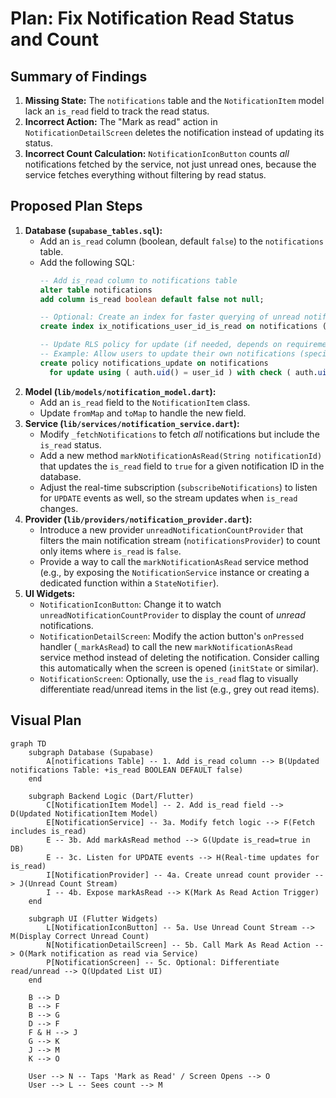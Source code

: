 # Plan: Fix Notification Read Status and Count

## Summary of Findings

1.  **Missing State:** The `notifications` table and the `NotificationItem` model lack an `is_read` field to track the read status.
2.  **Incorrect Action:** The "Mark as read" action in `NotificationDetailScreen` deletes the notification instead of updating its status.
3.  **Incorrect Count Calculation:** `NotificationIconButton` counts *all* notifications fetched by the service, not just unread ones, because the service fetches everything without filtering by read status.

## Proposed Plan Steps

1.  **Database (`supabase_tables.sql`):**
    *   Add an `is_read` column (boolean, default `false`) to the `notifications` table.
    *   Add the following SQL:
        ```sql
        -- Add is_read column to notifications table
        alter table notifications
        add column is_read boolean default false not null;

        -- Optional: Create an index for faster querying of unread notifications
        create index ix_notifications_user_id_is_read on notifications (user_id, is_read);

        -- Update RLS policy for update (if needed, depends on requirements)
        -- Example: Allow users to update their own notifications (specifically is_read)
        create policy notifications_update on notifications
          for update using ( auth.uid() = user_id ) with check ( auth.uid() = user_id );
        ```
2.  **Model (`lib/models/notification_model.dart`):**
    *   Add an `is_read` field to the `NotificationItem` class.
    *   Update `fromMap` and `toMap` to handle the new field.
3.  **Service (`lib/services/notification_service.dart`):**
    *   Modify `_fetchNotifications` to fetch *all* notifications but include the `is_read` status.
    *   Add a new method `markNotificationAsRead(String notificationId)` that updates the `is_read` field to `true` for a given notification ID in the database.
    *   Adjust the real-time subscription (`subscribeNotifications`) to listen for `UPDATE` events as well, so the stream updates when `is_read` changes.
4.  **Provider (`lib/providers/notification_provider.dart`):**
    *   Introduce a new provider `unreadNotificationCountProvider` that filters the main notification stream (`notificationsProvider`) to count only items where `is_read` is `false`.
    *   Provide a way to call the `markNotificationAsRead` service method (e.g., by exposing the `NotificationService` instance or creating a dedicated function within a `StateNotifier`).
5.  **UI Widgets:**
    *   `NotificationIconButton`: Change it to watch `unreadNotificationCountProvider` to display the count of *unread* notifications.
    *   `NotificationDetailScreen`: Modify the action button's `onPressed` handler (`_markAsRead`) to call the new `markNotificationAsRead` service method instead of deleting the notification. Consider calling this automatically when the screen is opened (`initState` or similar).
    *   `NotificationScreen`: Optionally, use the `is_read` flag to visually differentiate read/unread items in the list (e.g., grey out read items).

## Visual Plan

```mermaid
graph TD
    subgraph Database (Supabase)
        A[notifications Table] -- 1. Add is_read column --> B(Updated notifications Table: +is_read BOOLEAN DEFAULT false)
    end

    subgraph Backend Logic (Dart/Flutter)
        C[NotificationItem Model] -- 2. Add is_read field --> D(Updated NotificationItem Model)
        E[NotificationService] -- 3a. Modify fetch logic --> F(Fetch includes is_read)
        E -- 3b. Add markAsRead method --> G(Update is_read=true in DB)
        E -- 3c. Listen for UPDATE events --> H(Real-time updates for is_read)
        I[NotificationProvider] -- 4a. Create unread count provider --> J(Unread Count Stream)
        I -- 4b. Expose markAsRead --> K(Mark As Read Action Trigger)
    end

    subgraph UI (Flutter Widgets)
        L[NotificationIconButton] -- 5a. Use Unread Count Stream --> M(Display Correct Unread Count)
        N[NotificationDetailScreen] -- 5b. Call Mark As Read Action --> O(Mark notification as read via Service)
        P[NotificationScreen] -- 5c. Optional: Differentiate read/unread --> Q(Updated List UI)
    end

    B --> D
    B --> F
    B --> G
    D --> F
    F & H --> J
    G --> K
    J --> M
    K --> O

    User --> N -- Taps 'Mark as Read' / Screen Opens --> O
    User --> L -- Sees count --> M